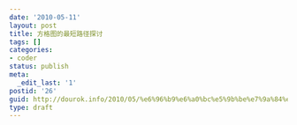 ```yaml
---
date: '2010-05-11'
layout: post
title: 方格图的最短路径探讨
tags: []
categories:
- coder
status: publish
meta:
  _edit_last: '1'
postid: '26'
guid: http://dourok.info/2010/05/%e6%96%b9%e6%a0%bc%e5%9b%be%e7%9a%84%e6%9c%80%e7%9f%ad%e8%b7%af%e5%be%84%e6%8e%a2%e8%ae%a8-2/
type: draft
---
```



